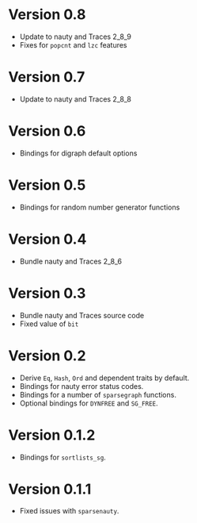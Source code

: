 # Version 0.8

- Update to nauty and Traces 2\_8\_9
- Fixes for `popcnt` and `lzc` features

# Version 0.7

- Update to nauty and Traces 2\_8\_8

# Version 0.6

- Bindings for digraph default options

# Version 0.5

- Bindings for random number generator functions

# Version 0.4

- Bundle nauty and Traces 2\_8\_6

# Version 0.3

- Bundle nauty and Traces source code
- Fixed value of `bit`

# Version 0.2

- Derive `Eq`, `Hash`, `Ord` and dependent traits by default.
- Bindings for nauty error status codes.
- Bindings for a number of `sparsegraph` functions.
- Optional bindings for `DYNFREE` and `SG_FREE`.

# Version 0.1.2

- Bindings for `sortlists_sg`.

# Version 0.1.1

- Fixed issues with `sparsenauty`.
